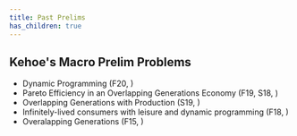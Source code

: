 ```yaml
---
title: Past Prelims
has_children: true
---
```


## Kehoe's Macro Prelim Problems

- Dynamic Programming (F20, )
- Pareto Efficiency in an Overlapping Generations Economy (F19, S18, )
- Overlapping Generations with Production (S19, )
- Infinitely-lived consumers with leisure and dynamic programming (F18, )
- Overalapping Generations (F15, )